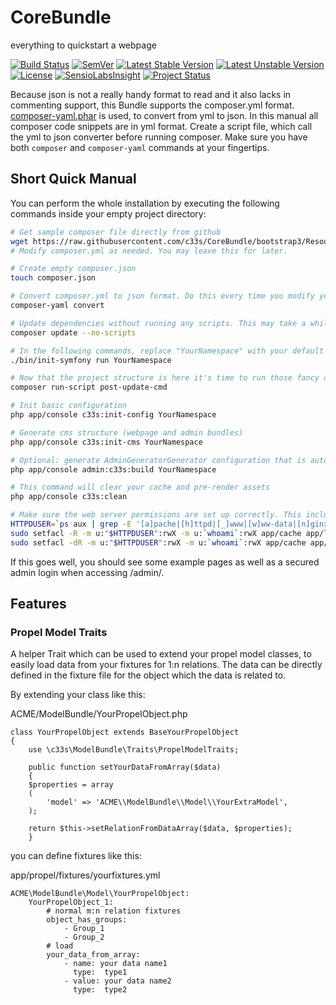 CoreBundle
==========

everything to quickstart a webpage

[![Build Status]](https://travis-ci.org/c33s/CoreBundle)
[![SemVer]](http://semver.org)
[![Latest Stable Version]](https://packagist.org/packages/c33s/core-bundle) 
[![Latest Unstable Version]](https://packagist.org/packages/c33s/core-bundle) 
[![License]](https://packagist.org/packages/c33s/core-bundle)
[![SensioLabsInsight]](https://insight.sensiolabs.com/projects/c0b45e1c-695f-45d9-ac81-ce2c21ddbb7e)
[![Project Status]](http://stillmaintained.com/c33s/CoreBundle)


Because json is not a really handy format to read and it also lacks in commenting support, this Bundle supports the composer.yml format. [composer-yaml.phar](https://github.com/igorw/composer-yaml) 
is used, to convert from yml to json. In this manual all composer code snippets are in yml format. Create a script file, which call the yml to json converter before running composer. Make sure you 
have both `composer` and `composer-yaml` commands at your fingertips.

## Short Quick Manual

You can perform the whole installation by executing the following commands inside your empty project directory:      

```sh
# Get sample composer file directly from github
wget https://raw.githubusercontent.com/c33s/CoreBundle/bootstrap3/Resources/files/composer-example.yml -O composer.yml --no-check-certificate
# Modify composer.yml as needed. You may leave this for later.

# Create empty composer.json
touch composer.json

# Convert composer.yml to json format. Do this every time you modify your composer.yml
composer-yaml convert

# Update dependencies without running any scripts. This may take a while.
composer update --no-scripts

# In the following commands, replace "YourNamespace" with your default Namespace prefix you want to use for this project's bundles. Keep it short but helpful.
./bin/init-symfony run YourNamespace

# Now that the project structure is here it's time to run those fancy composer scripts
composer run-script post-update-cmd

# Init basic configuration
php app/console c33s:init-config YourNamespace

# Generate cms structure (webpage and admin bundles)
php app/console c33s:init-cms YourNamespace

# Optional: generate AdminGeneratorGenerator configuration that is automatically patched and correctly integrated into your project
php app/console admin:c33s:build YourNamespace

# This command will clear your cache and pre-render assets
php app/console c33s:clean

# Make sure the web server permissions are set up correctly. This includes the path for media uploads as well as the sqlite database used by default.
HTTPDUSER=`ps aux | grep -E '[a]pache|[h]ttpd|[_]www|[w]ww-data|[n]ginx' | grep -v root | head -1 | cut -d\  -f1`
sudo setfacl -R -m u:"$HTTPDUSER":rwX -m u:`whoami`:rwX app/cache app/logs app/data web/media
sudo setfacl -dR -m u:"$HTTPDUSER":rwX -m u:`whoami`:rwX app/cache app/logs app/data web/media

```

If this goes well, you should see some example pages as well as a secured admin login when accessing /admin/.

## Features

### Propel Model Traits
A helper Trait which can be used to extend your propel model classes, to easily load data from your fixtures for 1:n relations. The data can be directly defined in the fixture file for the object which the data is related to.


By extending your class like this:

ACME/ModelBundle/YourPropelObject.php
```
class YourPropelObject extends BaseYourPropelObject
{
    use \c33s\ModelBundle\Traits\PropelModelTraits;

    public function setYourDataFromArray($data)
    {
	$properties = array
	(
	    'model' => 'ACME\\ModelBundle\\Model\\YourExtraModel',
	);

	return $this->setRelationFromDataArray($data, $properties);
    }
```
you can define fixtures like this:

app/propel/fixtures/yourfixtures.yml
```
ACME\ModelBundle\Model\YourPropelObject:
    YourPropelObject_1:
	 	# normal m:n relation fixtures
        object_has_groups:
            - Group_1
            - Group_2
     	# load 
        your_data_from_array:
            - name: your data name1
              type:  type1
            - value: your data name2
              type:  type2
```


<!-- === references ============================================================================ -->
<!-- badges -->
[Build Status]:            https://img.shields.io/travis/c33s/CoreBundle.svg
[SemVer]:                  https://img.shields.io/:semver-master-orange.svg
[Latest Stable Version]:   https://poser.pugx.org/c33s/core-bundle/v/stable.png
[Latest Unstable Version]: https://poser.pugx.org/c33s/core-bundle/v/unstable.png
[License]:                 https://poser.pugx.org/c33s/core-bundle/license.png
[SensioLabsInsight]:       https://insight.sensiolabs.com/projects/c0b45e1c-695f-45d9-ac81-ce2c21ddbb7e/mini.png
[Project Status]:          http://stillmaintained.com/c33s/CoreBundle.png
[Packagist Version]:       http://img.shields.io/packagist/v/c33s/core-bundle.svg
[Packagist License]:       http://img.shields.io/packagist/l/c33s/core-bundle.svg

<!-- disabled 
[Build Status disabled1]:            https://travis-ci.org/c33s/CoreBundle.svg?branch=bootstrap3
[Build Status disabled2]:            http://img.shields.io/travis/c33s/CoreBundle/bootstrap3.svg
[SemVer disabled1]:                  http://img.shields.io/:semver-master-brightgreen.svg
 -->

<!-- links -->

<!-- unused -->
[composer]: http://getcomposer.org/
[convention-over-configuration]: http://en.wikipedia.org/wiki/Convention_over_configuration
[coveralls]: https://coveralls.io/
[github pages]: http://pages.github.com/
[github default branch]: https://help.github.com/articles/setting-the-default-branch-for-a-repository
[pathogen]: https://github.com/eloquent/pathogen
[psr-0]: https://github.com/php-fig/fig-standards/blob/master/accepted/PSR-0.md
[sami]: https://github.com/fabpot/Sami
[travis ci]: https://travis-ci.org/

